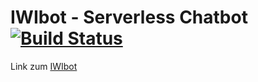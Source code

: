 # IWIbot - Serverless Chatbot   [![Build Status](https://travis-ci.com/Nickkr/IWIbot.svg?token=7UzPQ3m5SA54xynmZqrs&branch=master)](https://travis-ci.com/Nickkr/IWIbot)

Link zum <a href="https://iwibotwebserver.mybluemix.net/" target="_blank">IWIbot</a>
